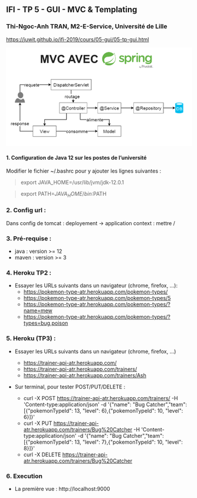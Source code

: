 ## IFI - TP 5 - GUI - MVC & Templating

### Thi-Ngoc-Anh TRAN, M2-E-Service, Université de Lille

https://juwit.github.io/ifi-2019/cours/05-gui/05-tp-gui.html

![mvc spring](./mvc_spring.png)

#### 1. Configuration de Java 12 sur les postes de l’université
Modifier le fichier ~/.bashrc pour y ajouter les lignes suivantes :

> export JAVA_HOME=/usr/lib/jvm/jdk-12.0.1

> export PATH=$JAVA_HOME/bin:$PATH

### 2. Config url :
Dans config de tomcat : deployement -> application context : mettre /

### 3. Pré-requise : 
- java : version >= 12
- maven : version >= 3

### 4. Heroku TP2 : 

- Essayer les URLs suivants dans un navigateur (chrome, firefox, ...):
    + https://pokemon-type-atr.herokuapp.com/pokemon-types/
    + https://pokemon-type-atr.herokuapp.com/pokemon-types/5
    + https://pokemon-type-atr.herokuapp.com/pokemon-types/?name=mew
    + https://pokemon-type-atr.herokuapp.com/pokemon-types/?types=bug,poison

### 5. Heroku (TP3) :
- Essayer les URLs suivants dans un navigateur (chrome, firefox, ...)
    + https://trainer-api-atr.herokuapp.com/
    + https://trainer-api-atr.herokuapp.com/trainers/
    + https://trainer-api-atr.herokuapp.com/trainers/Ash
    
- Sur terminal, pour tester POST/PUT/DELETE :
    + curl -X POST https://trainer-api-atr.herokuapp.com/trainers/ -H 'Content-type:application/json' -d '{"name": "Bug Catcher","team": [{"pokemonTypeId": 13, "level": 6},{"pokemonTypeId": 10, "level": 6}]}'
    + curl -X PUT https://trainer-api-atr.herokuapp.com/trainers/Bug%20Catcher -H 'Content-type:application/json' -d '{"name": "Bug Catcher","team": [{"pokemonTypeId": 13, "level": 7},{"pokemonTypeId": 10, "level": 8}]}'
    + curl -X DELETE https://trainer-api-atr.herokuapp.com/trainers/Bug%20Catcher

### 6. Execution

- La première vue : http://localhost:9000 
